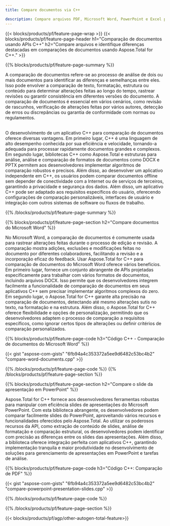 ```yaml
---
title: Compare documentos via C++ 

description: Compare arquivos PDF, Microsoft Word, PowerPoint e Excel por meio de seu aplicativo C++. Obtenha os resultados da comparação destacados.
---
```


{{< blocks/products/pf/feature-page-wrap >}}
{{< blocks/products/pf/feature-page-header h1="Comparação de documentos usando APIs C++" h2="Compare arquivos e identifique diferenças destacadas em comparações de documentos usando Aspose.Total for C++." >}}

{{% blocks/products/pf/feature-page-summary %}}

A comparação de documentos refere-se ao processo de análise de dois ou mais documentos para identificar as diferenças e semelhanças entre eles. Isso pode envolver a comparação de texto, formatação, estrutura ou conteúdo para determinar alterações feitas ao longo do tempo, rastrear revisões ou garantir consistência em diferentes versões do documento. A comparação de documentos é essencial em vários cenários, como revisão de rascunhos, verificação de alterações feitas por vários autores, detecção de erros ou discrepâncias ou garantia de conformidade com normas ou regulamentos.<br /><br />

O desenvolvimento de um aplicativo C++ para comparação de documentos oferece diversas vantagens. Em primeiro lugar, C++ é uma linguagem de alto desempenho conhecida por sua eficiência e velocidade, tornando-a adequada para processar rapidamente documentos grandes e complexos. Em segundo lugar, bibliotecas C++ como Aspose.Total e estruturas para análise, análise e comparação de formatos de documentos como DOCX e PPTX permitem aos desenvolvedores implementar algoritmos de comparação robustos e precisos. Além disso, ao desenvolver um aplicativo independente em C++, os usuários podem comparar documentos offline sem depender de conectividade com a Internet ou de serviços de terceiros, garantindo a privacidade e segurança dos dados. Além disso, um aplicativo C++ pode ser adaptado aos requisitos específicos do usuário, oferecendo configurações de comparação personalizáveis, interfaces de usuário e integração com outros sistemas de software ou fluxos de trabalho.

{{% /blocks/products/pf/feature-page-summary  %}}

{{% blocks/products/pf/feature-page-section  h2="Compare documentos do Microsoft Word" %}}

No Microsoft Word, a comparação de documentos é comumente usada para rastrear alterações feitas durante o processo de edição e revisão. A comparação mostra adições, exclusões e modificações feitas no documento por diferentes colaboradores, facilitando a revisão e a incorporação eficaz do feedback. Usar Aspose.Total for C++ para comparação de documentos do Microsoft Word oferece vários benefícios. Em primeiro lugar, fornece um conjunto abrangente de APIs projetadas especificamente para trabalhar com vários formatos de documentos, incluindo arquivos DOCX. Isso permite que os desenvolvedores integrem facilmente a funcionalidade de comparação de documentos em seus aplicativos C++ sem precisar implementar algoritmos complexos do zero. Em segundo lugar, o Aspose.Total for C++ garante alta precisão na comparação de documentos, detectando até mesmo alterações sutis no texto, na formatação e na estrutura. Além disso, o Aspose.Total for C++ oferece flexibilidade e opções de personalização, permitindo que os desenvolvedores adaptem o processo de comparação a requisitos específicos, como ignorar certos tipos de alterações ou definir critérios de comparação personalizados. 

{{% blocks/products/pf/feature-page-code h3="Código C++ - Comparação de documentos do Microsoft Word" %}}

{{< gist "aspose-com-gists" "6fb94a4c353372a5ee9d6482c53bc4b2" "compare-word-documents.cpp" >}}

{{% /blocks/products/pf/feature-page-code  %}}
{{% /blocks/products/pf/feature-page-section %}}

{{% blocks/products/pf/feature-page-section  h2="Compare o slide da apresentação em PowerPoint" %}}

Aspose.Total for C++ fornece aos desenvolvedores ferramentas robustas para manipular com eficiência slides de apresentações do Microsoft PowerPoint. Com esta biblioteca abrangente, os desenvolvedores podem comparar facilmente slides do PowerPoint, aproveitando vários recursos e funcionalidades oferecidos pelo Aspose.Total. Ao utilizar os poderosos recursos da API, como extração de conteúdo de slides, análise de formatação e comparação estrutural, os desenvolvedores podem identificar com precisão as diferenças entre os slides das apresentações. Além disso, a biblioteca oferece integração perfeita com aplicativos C++, garantindo implementação tranquila e maior produtividade no desenvolvimento de soluções para gerenciamento de apresentações em PowerPoint e tarefas de análise.

{{% blocks/products/pf/feature-page-code h3="Código C++: Comparação de PDF" %}}

{{< gist "aspose-com-gists" "6fb94a4c353372a5ee9d6482c53bc4b2" "compare-powerpoint-presentation-slides.cpp" >}}

{{% /blocks/products/pf/feature-page-code  %}}

{{% /blocks/products/pf/feature-page-section %}}

{{< blocks/products/pf/agp/other-autogen-total-feature>}}